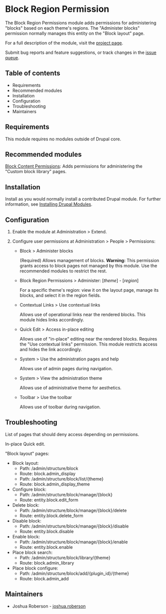 # Block Region Permission

The Block Region Permissions module adds permissions for administering "blocks"
based on each theme's regions. The "Administer blocks" permission normally
manages this entity on the "Block layout" page.

For a full description of the module, visit the
[project page](https://www.drupal.org/project/block_region_permissions).

Submit bug reports and feature suggestions, or track changes in the
[issue queue](https://www.drupal.org/project/issues/block_region_permissions).


## Table of contents

- Requirements
- Recommended modules
- Installation
- Configuration
- Troubleshooting
- Maintainers


## Requirements

This module requires no modules outside of Drupal core.


## Recommended modules

[Block Content Permissions](https://www.drupal.org/project/block_content_permissions):
Adds permissions for administering the "Custom block library" pages.


## Installation

Install as you would normally install a contributed Drupal module. For further
information, see
[Installing Drupal Modules](https://www.drupal.org/docs/extending-drupal/installing-drupal-modules).


## Configuration

1. Enable the module at Administration > Extend.
1. Configure user permissions at Administration > People > Permissions:

    - Block > Administer blocks

      (Required) Allows management of blocks. **Warning:** This permission
      grants access to block pages not managed by this module. Use the
      recommended modules to restrict the rest.

    - Block Region Permissions > Administer: [*theme*] - [*region*]

      For a specific theme's region: view it on the layout page, manage its
      blocks, and select it in the region fields.

    - Contextual Links > Use contextual links

      Allows use of operational links near the rendered blocks. This module
      hides links accordingly.

    - Quick Edit > Access in-place editing

      Allows use of "in-place" editing near the rendered blocks. Requires the
      "Use contextual links" permission. This module restricts access and hides
      the link accordingly.

    - System > Use the administration pages and help

      Allows use of admin pages during navigation.

    - System > View the administration theme

      Allows use of administrative theme for aesthetics.

    - Toolbar > Use the toolbar

      Allows use of toolbar during navigation.


## Troubleshooting

List of pages that should deny access depending on permissions.

In-place Quick edit.

"Block layout" pages:
- Block layout:
    - Path: /admin/structure/block
    - Route: block.admin_display
    - Path: /admin/structure/block/list/{theme}
    - Route: block.admin_display_theme
- Configure block:
    - Path: /admin/structure/block/manage/{block}
    - Route: entity.block.edit_form
- Delete block:
    - Path: /admin/structure/block/manage/{block}/delete
    - Route: entity.block.delete_form
- Disable block:
    - Path: /admin/structure/block/manage/{block}/disable
    - Route: entity.block.disable
- Enable block:
    - Path: /admin/structure/block/manage/{block}/enable
    - Route: entity.block.enable
- Place block search:
    - Path: /admin/structure/block/library/{theme}
    - Route: block.admin_library
- Place block configure:
    - Path: /admin/structure/block/add/{plugin_id}/{theme}
    - Route: block.admin_add


## Maintainers

- Joshua Roberson - [joshua.roberson](https://www.drupal.org/u/joshuaroberson)
